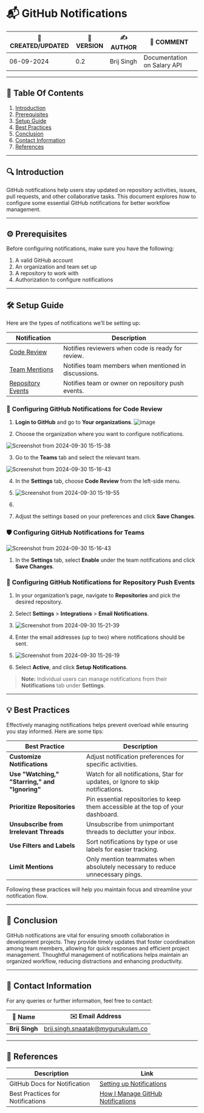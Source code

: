 
# 📬 GitHub Notifications

| 📅 CREATED/UPDATED | 📌 VERSION | ✍️ AUTHOR    | 📝 COMMENT                     |
|--------------------|------------|--------------|--------------------------------|
| 06-09-2024         | 0.2        | Brij Singh   | Documentation on Salary API    |

---

## 📑 Table Of Contents 
1. [Introduction](#introduction)
2. [Prerequisites](#prerequisites)
3. [Setup Guide](#setup-guide)
4. [Best Practices](#best-practices)
5. [Conclusion](#conclusion)
6. [Contact Information](#contact-information)
7. [References](#references)

---

## 🔍 Introduction
GitHub notifications help users stay updated on repository activities, issues, pull requests, and other collaborative tasks. This document explores how to configure some essential GitHub notifications for better workflow management.

---

## ⚙️ Prerequisites 
Before configuring notifications, make sure you have the following:
1. A valid GitHub account
2. An organization and team set up
3. A repository to work with
4. Authorization to configure notifications

---

## 🛠️ Setup Guide

Here are the types of notifications we’ll be setting up:

| **Notification**       | **Description**                                                                 |
| ---------------------- | ------------------------------------------------------------------------------- |
| [Code Review](#configuring-github-notifications-for-code-review)     | Notifies reviewers when code is ready for review. |
| [Team Mentions](#configuring-github-notifications-for-teams)        | Notifies team members when mentioned in discussions. |
| [Repository Events](#configuring-github-notifications-for-repository-push-events) | Notifies team or owner on repository push events. |

### 🔧 **Configuring GitHub Notifications for Code Review**

1. **Login to GitHub** and go to **Your organizations**.
![image](https://github.com/user-attachments/assets/7d94141d-c2ef-4401-9863-348a554c29dc)



2. Choose the organization where you want to configure notifications.

 ![Screenshot from 2024-09-30 15-15-38](https://github.com/user-attachments/assets/89838648-4d4a-494a-8931-32b8db41c516)

 
  
3. Go to the **Teams** tab and select the relevant team.

 ![Screenshot from 2024-09-30 15-16-43](https://github.com/user-attachments/assets/99add14c-53bd-4501-8cea-4ce6f9700b65)

4. In the **Settings** tab, choose **Code Review** from the left-side menu.
7. ![Screenshot from 2024-09-30 15-19-55](https://github.com/user-attachments/assets/b3db79b5-438b-4899-adf0-6bf596a31e45)

8. 
9. Adjust the settings based on your preferences and click **Save Changes**.

### 🛡️ **Configuring GitHub Notifications for Teams**
![Screenshot from 2024-09-30 15-16-43](https://github.com/user-attachments/assets/5114b7a1-9a23-4ea5-9dff-dc400ac01913)


1. In the **Settings** tab, select **Enable** under the team notifications and click **Save Changes**.

### 🔔 **Configuring GitHub Notifications for Repository Push Events**

1. In your organization’s page, navigate to **Repositories** and pick the desired repository.
2. Select **Settings** > **Integrations** > **Email Notifications**.
3. ![Screenshot from 2024-09-30 15-21-39](https://github.com/user-attachments/assets/123d0db1-7ee3-44b6-b825-2e206af12d6d)

4. Enter the email addresses (up to two) where notifications should be sent.
5. ![Screenshot from 2024-09-30 15-26-19](https://github.com/user-attachments/assets/4d64b94c-2212-4ca8-82d9-ed843bf7bc5d)

6. Select **Active**, and click **Setup Notifications**.

> **Note:** Individual users can manage notifications from their **Notifications** tab under **Settings**.

---

## 💡 Best Practices

Effectively managing notifications helps prevent overload while ensuring you stay informed. Here are some tips:

| **Best Practice**                | **Description**                                                                 |
| -------------------------------- | --------------------------------------------------------------------------------|
| **Customize Notifications**      | Adjust notification preferences for specific activities.                         |
| **Use "Watching," "Starring," and "Ignoring"** | Watch for all notifications, Star for updates, or Ignore to skip notifications. |
| **Prioritize Repositories**       | Pin essential repositories to keep them accessible at the top of your dashboard. |
| **Unsubscribe from Irrelevant Threads** | Unsubscribe from unimportant threads to declutter your inbox.                 |
| **Use Filters and Labels**        | Sort notifications by type or use labels for easier tracking.                    |
| **Limit Mentions**                | Only mention teammates when absolutely necessary to reduce unnecessary pings.    |
Following these practices will help you maintain focus and streamline your notification flow.

---

## 📝 Conclusion

GitHub notifications are vital for ensuring smooth collaboration in development projects. They provide timely updates that foster coordination among team members, allowing for quick responses and efficient project management. Thoughtful management of notifications helps maintain an organized workflow, reducing distractions and enhancing productivity.

---

## 📧 Contact Information

For any queries or further information, feel free to contact:

| 📛 Name       | ✉️ Email Address                    |
|---------------|-------------------------------------|
| **Brij Singh**| brij.singh.snaatak@mygurukulam.co   |

---

## 🔗 References

| **Description**               | **Link**                                                                                     |
| ----------------------------- | -------------------------------------------------------------------------------------------- |
| GitHub Docs for Notification   | [Setting up Notifications](https://docs.github.com/en/account-and-profile/managing-subscriptions-and-notifications-on-github/setting-up-notifications/about-notifications) |
| Best Practices for Notifications | [How I Manage GitHub Notifications](https://ben.balter.com/2020/08/25/how-i-manage-github-notifications/) |
